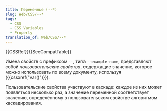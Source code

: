 ```yaml
---
title: Переменные (--*)
slug: Web/CSS/--*
tags:
  - CSS
  - CSS Variables
  - Property
translation_of: Web/CSS/--*
---
```

{{CSSRef}}{{SeeCompatTable}}

Имена свойств с префиксом `--`, типа `--example-name`, представляют собой _пользовательские свойства_, содержащие значение, которое можно использовать по всему документу, используя ({{cssxref("var()")}}).

Пользовательские свойства участвуют в каскаде: каждое из них может появляться несколько раз, а значение переменной соответствует значению, определённому в пользовательском свойстве алгоритмом каскадирования.

